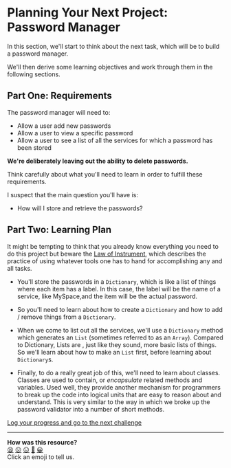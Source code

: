 # Planning Your Next Project: Password Manager

In this section, we'll start to think about the next task, which will be to build a password manager.

We'll then derive some learning objectives and work through them in the following sections.

## Part One: Requirements

The password manager will need to:
- Allow a user add new passwords
- Allow a user to view a specific password
- Allow a user to see a list of all the services for which a password has been stored

**We're deliberately leaving out the ability to delete passwords.**

Think carefully about what you'll need to learn in order to fulfill these requirements.

I suspect that the main question you'll have is:

- How will I store and retrieve the passwords?

## Part Two: Learning Plan

It might be tempting to think that you already know everything you need to do this project but beware the [Law of Instrument](https://en.wikipedia.org/wiki/Law_of_the_instrument), which describes the practice of using whatever tools one has to hand for accomplishing any and all tasks.

- You'll store the passwords in a `Dictionary`, which is like a list of things where each item has a label. In this case, the label will be the name of a service, like MySpace,and the item will be the actual password.

- So you'll need to learn about how to create a `Dictionary` and how to add / remove things from a `Dictionary`.

- When we come to list out all the services, we'll use a `Dictionary` method which generates an `List` (sometimes referred to as an `Array`). Compared to Dictionary, Lists are , just like they sound, more basic lists of things. So we'll learn about how to make an `List` first, before learning about `Dictionary`s.

- Finally, to do a really great job of this, we'll need to learn about classes. Classes are used to contain, or _encapsulate_ related methods and variables. Used well, they provide another mechanism for programmers to break up the code into logical units that are easy to reason about and understand. This is very similar to the way in which we broke up the password validator into a number of short methods.


[Log your progress and go to the next challenge](https://makers-event-logger.herokuapp.com/?event=01_planning.md&repository=makersacademy%2Fpython_foundations&redirect=chapter2%2F02_introducing_lists.md)

<!-- BEGIN GENERATED SECTION DO NOT EDIT -->

---

**How was this resource?**  
[😫](https://airtable.com/shrUJ3t7KLMqVRFKR?prefill_Repository=makersacademy%2Fpython_foundations&prefill_File=chapter2%2F01_planning.md&prefill_Sentiment=😫) [😕](https://airtable.com/shrUJ3t7KLMqVRFKR?prefill_Repository=makersacademy%2Fpython_foundations&prefill_File=chapter2%2F01_planning.md&prefill_Sentiment=😕) [😐](https://airtable.com/shrUJ3t7KLMqVRFKR?prefill_Repository=makersacademy%2Fpython_foundations&prefill_File=chapter2%2F01_planning.md&prefill_Sentiment=😐) [🙂](https://airtable.com/shrUJ3t7KLMqVRFKR?prefill_Repository=makersacademy%2Fpython_foundations&prefill_File=chapter2%2F01_planning.md&prefill_Sentiment=🙂) [😀](https://airtable.com/shrUJ3t7KLMqVRFKR?prefill_Repository=makersacademy%2Fpython_foundations&prefill_File=chapter2%2F01_planning.md&prefill_Sentiment=😀)  
Click an emoji to tell us.

<!-- END GENERATED SECTION DO NOT EDIT -->
